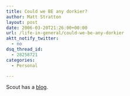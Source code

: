 ```yaml
---
title: Could we BE any dorkier?
author: Matt Stratton
layout: post
date: 2006-03-20T21:26:00+00:00
url: /life-in-general/could-we-be-any-dorkier
aktt_notify_twitter:
  - no
dsq_thread_id:
  - 28258721
categories:
  - Personal

---
```

Scout has a [blog][1].

 [1]: http://www.dogster.com/?284512
